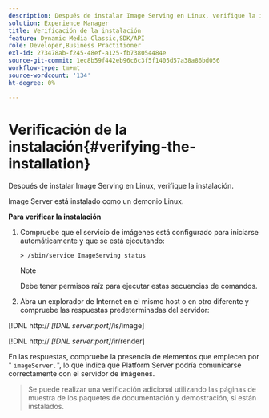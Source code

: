 ```yaml
---
description: Después de instalar Image Serving en Linux, verifique la instalación.
solution: Experience Manager
title: Verificación de la instalación
feature: Dynamic Media Classic,SDK/API
role: Developer,Business Practitioner
exl-id: 273478ab-f245-48ef-a125-fb738054484e
source-git-commit: 1ec8b59f442eb96c6c3f5f1405d57a38a86bd056
workflow-type: tm+mt
source-wordcount: '134'
ht-degree: 0%

---
```


# Verificación de la instalación{#verifying-the-installation}

Después de instalar Image Serving en Linux, verifique la instalación.

Image Server está instalado como un demonio Linux.

**Para verificar la instalación**

1. Compruebe que el servicio de imágenes está configurado para iniciarse automáticamente y que se está ejecutando:

   `> /sbin/service ImageServing status`

   >[!NOTE]
   >
   >Debe tener permisos raíz para ejecutar estas secuencias de comandos.

1. Abra un explorador de Internet en el mismo host o en otro diferente y compruebe las respuestas predeterminadas del servidor:

[!DNL http:// *[!DNL server:port]*/is/image]

[!DNL http:// *[!DNL server:port]*/ir/render]

En las respuestas, compruebe la presencia de elementos que empiecen por &quot; `imageServer.`&quot;, lo que indica que Platform Server podría comunicarse correctamente con el servidor de imágenes.
>Se puede realizar una verificación adicional utilizando las páginas de muestra de los paquetes de documentación y demostración, si están instalados.
